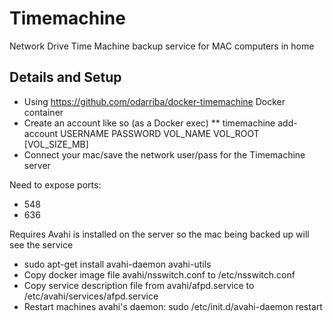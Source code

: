 # Timemachine

Network Drive Time Machine backup service for MAC computers in home

## Details and Setup

* Using https://github.com/odarriba/docker-timemachine Docker container
* Create an account like so (as a Docker exec)
** timemachine add-account USERNAME PASSWORD VOL_NAME VOL_ROOT [VOL_SIZE_MB]
* Connect your mac/save the network user/pass for the Timemachine server

Need to expose ports:
* 548
* 636

Requires Avahi is installed on the server so the mac being backed up will see the service
* sudo apt-get install avahi-daemon avahi-utils
* Copy docker image file avahi/nsswitch.conf to /etc/nsswitch.conf
* Copy service description file from avahi/afpd.service to /etc/avahi/services/afpd.service
* Restart machines avahi's daemon:  sudo /etc/init.d/avahi-daemon restart

